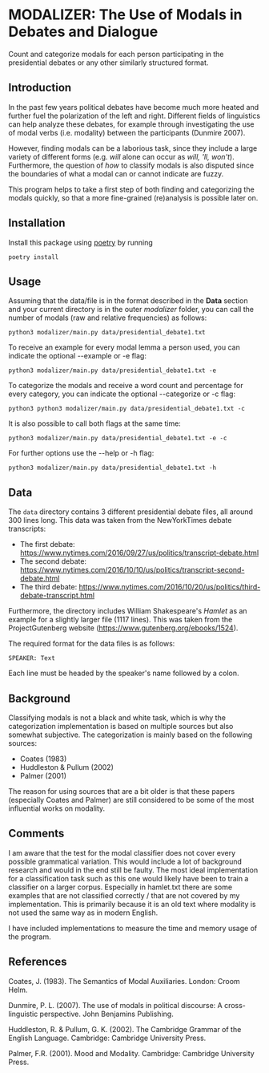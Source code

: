 # MODALIZER: The Use of Modals in Debates and Dialogue

Count and categorize modals for each person participating in the presidential debates or any other similarly structured format.

## Introduction
In the past few years political debates have become much more heated and further fuel the polarization of the left and right. Different fields of linguistics can help analyze these debates, for example through investigating the use of modal verbs (i.e. modality) between the participants (Dunmire 2007). 

However, finding modals can be a laborious task, since they include a large variety of different forms (e.g. _will_ alone can occur as _will, 'll, won't_). Furthermore, the question of _how_ to classify modals is also disputed since the boundaries of what a modal can or cannot indicate are fuzzy. 

This program helps to take a first step of both finding and categorizing the modals quickly, so that a more fine-grained (re)analysis is possible later on. 

## Installation
Install this package using [poetry](https://python-poetry.org/docs/#installation) by running 

    poetry install

## Usage
Assuming that the data/file is in the format described in the **Data** section and your current directory is in the outer _modalizer_ folder, you can call the number of modals (raw and relative frequencies) as follows:

    python3 modalizer/main.py data/presidential_debate1.txt

To receive an example for every modal lemma a person used, you can indicate the optional --example or -e flag:

    python3 modalizer/main.py data/presidential_debate1.txt -e

To categorize the modals and receive a word count and percentage for every category, you can indicate the optional --categorize or -c flag:

    python3 python3 modalizer/main.py data/presidential_debate1.txt -c

It is also possible to call both flags at the same time:

    python3 modalizer/main.py data/presidential_debate1.txt -e -c

For further options use the --help or -h flag: 

    python3 modalizer/main.py data/presidential_debate1.txt -h

## Data
The `data` directory contains 3 different presidential debate files, all around 300 lines long. This data was taken from the NewYorkTimes debate transcripts:

* The first debate: https://www.nytimes.com/2016/09/27/us/politics/transcript-debate.html
* The second debate: https://www.nytimes.com/2016/10/10/us/politics/transcript-second-debate.html
* The third debate: 
https://www.nytimes.com/2016/10/20/us/politics/third-debate-transcript.html

Furthermore, the directory includes William Shakespeare's _Hamlet_ as an example for a slightly larger file (1117 lines). This was taken from the ProjectGutenberg website (https://www.gutenberg.org/ebooks/1524).

The required format for the data files is as follows:

    SPEAKER: Text

Each line must be headed by the speaker's name followed by a colon. 

## Background
Classifying modals is not a black and white task, which is why the categorization implementation is based on multiple sources but also somewhat subjective. The categorization is mainly based on the following sources:

* Coates (1983)
* Huddleston & Pullum (2002)
* Palmer (2001)

The reason for using sources that are a bit older is that these papers (especially Coates and Palmer) are still considered to be some of the most influential works on modality.

## Comments
I am aware that the test for the modal classifier does not cover every possible grammatical variation. This would include a lot of background research and would in the end still be faulty. The most ideal implementation for a classification task such as this one would likely have been to train a classifier on a larger corpus. Especially in hamlet.txt there are some examples that are not classified correctly / that are not covered by my implementation. This is primarily because it is an old text where modality is not used the same way as in modern English.

I have included implementations to measure the time and memory usage of the program.

## References
Coates, J. (1983). The Semantics of Modal Auxiliaries. London: Croom Helm.

Dunmire, P. L. (2007). The use of modals in political discourse: A cross-linguistic perspective. John Benjamins Publishing. 

Huddleston, R. & Pullum, G. K. (2002). The Cambridge Grammar of the English Language. Cambridge: Cambridge University Press.

Palmer, F.R. (2001). Mood and Modality. Cambridge: Cambridge University Press. 
